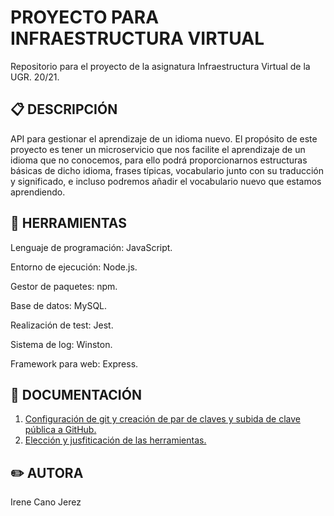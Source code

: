 # PROYECTO PARA INFRAESTRUCTURA VIRTUAL
Repositorio para el proyecto de la asignatura Infraestructura Virtual de la UGR. 20/21.

## :clipboard: DESCRIPCIÓN
API para gestionar el aprendizaje de un idioma nuevo. El propósito de este proyecto es tener un microservicio que nos facilite el aprendizaje de un idioma que no conocemos, para ello podrá proporcionarnos estructuras básicas de dicho idioma, frases típicas, vocabulario junto con su traducción y significado, e incluso podremos añadir el vocabulario nuevo que estamos aprendiendo.

## :wrench: HERRAMIENTAS
Lenguaje de programación: JavaScript.


Entorno de ejecución: Node.js.

Gestor de paquetes: npm.

Base de datos: MySQL.

Realización de test: Jest.

Sistema de log: Winston.

Framework para web: Express.


## :closed_book: DOCUMENTACIÓN
1.  [Configuración de git y creación de par de claves y subida de clave pública a GitHub.](https://github.com/irenecj/ProyectoIdiomasIV/blob/master/docs/config.md)
2. [Elección y jusfiticación de las herramientas.](https://github.com/irenecj/ProyectoIdiomasIV/blob/master/docs/herramientas.md)


## :pencil2: AUTORA
Irene Cano Jerez
